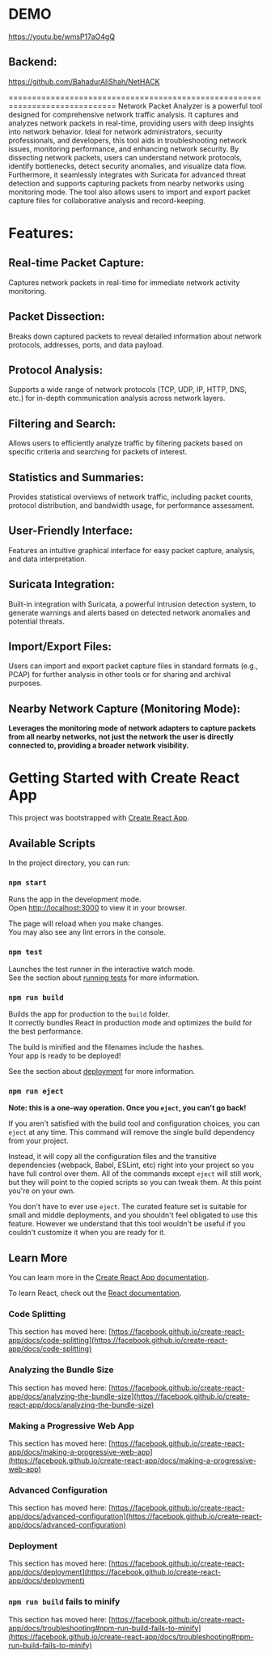 # DEMO
https://youtu.be/wmsP17aO4gQ
## Backend: 
https://github.com/BahadurAliShah/NetHACK

=============================================================================
Network Packet Analyzer is a powerful tool designed for comprehensive network traffic analysis. It captures and analyzes network packets in real-time, providing users with deep insights into network behavior. Ideal for network administrators, security professionals, and developers, this tool aids in troubleshooting network issues, monitoring performance, and enhancing network security. By dissecting network packets, users can understand network protocols, identify bottlenecks, detect security anomalies, and visualize data flow. Furthermore, it seamlessly integrates with Suricata for advanced threat detection and supports capturing packets from nearby networks using monitoring mode. The tool also allows users to import and export packet capture files for collaborative analysis and record-keeping.

# Features:
## Real-time Packet Capture: 
Captures network packets in real-time for immediate network activity monitoring.
## Packet Dissection: 
Breaks down captured packets to reveal detailed information about network protocols, addresses, ports, and data payload.
## Protocol Analysis: 
Supports a wide range of network protocols (TCP, UDP, IP, HTTP, DNS, etc.) for in-depth communication analysis across network layers.
## Filtering and Search: 
Allows users to efficiently analyze traffic by filtering packets based on specific criteria and searching for packets of interest.
## Statistics and Summaries: 
Provides statistical overviews of network traffic, including packet counts, protocol distribution, and bandwidth usage, for performance assessment.
## User-Friendly Interface: 
Features an intuitive graphical interface for easy packet capture, analysis, and data interpretation.
## Suricata Integration: 
Built-in integration with Suricata, a powerful intrusion detection system, to generate warnings and alerts based on detected network anomalies and potential threats.
## Import/Export Files:
Users can import and export packet capture files in standard formats (e.g., PCAP) for further analysis in other tools or for sharing and archival purposes.
## Nearby Network Capture (Monitoring Mode): 
**Leverages the monitoring mode of network adapters to capture packets from all nearby networks, not just the network the user is directly connected to, providing a broader network visibility.**
# Getting Started with Create React App

This project was bootstrapped with [Create React App](https://github.com/facebook/create-react-app).

## Available Scripts

In the project directory, you can run:

### `npm start`

Runs the app in the development mode.\
Open [http://localhost:3000](http://localhost:3000) to view it in your browser.

The page will reload when you make changes.\
You may also see any lint errors in the console.

### `npm test`

Launches the test runner in the interactive watch mode.\
See the section about [running tests](https://facebook.github.io/create-react-app/docs/running-tests) for more information.

### `npm run build`

Builds the app for production to the `build` folder.\
It correctly bundles React in production mode and optimizes the build for the best performance.

The build is minified and the filenames include the hashes.\
Your app is ready to be deployed!

See the section about [deployment](https://facebook.github.io/create-react-app/docs/deployment) for more information.

### `npm run eject`

**Note: this is a one-way operation. Once you `eject`, you can't go back!**

If you aren't satisfied with the build tool and configuration choices, you can `eject` at any time. This command will remove the single build dependency from your project.

Instead, it will copy all the configuration files and the transitive dependencies (webpack, Babel, ESLint, etc) right into your project so you have full control over them. All of the commands except `eject` will still work, but they will point to the copied scripts so you can tweak them. At this point you're on your own.

You don't have to ever use `eject`. The curated feature set is suitable for small and middle deployments, and you shouldn't feel obligated to use this feature. However we understand that this tool wouldn't be useful if you couldn't customize it when you are ready for it.

## Learn More

You can learn more in the [Create React App documentation](https://facebook.github.io/create-react-app/docs/getting-started).

To learn React, check out the [React documentation](https://reactjs.org/).

### Code Splitting

This section has moved here: [https://facebook.github.io/create-react-app/docs/code-splitting](https://facebook.github.io/create-react-app/docs/code-splitting)

### Analyzing the Bundle Size

This section has moved here: [https://facebook.github.io/create-react-app/docs/analyzing-the-bundle-size](https://facebook.github.io/create-react-app/docs/analyzing-the-bundle-size)

### Making a Progressive Web App

This section has moved here: [https://facebook.github.io/create-react-app/docs/making-a-progressive-web-app](https://facebook.github.io/create-react-app/docs/making-a-progressive-web-app)

### Advanced Configuration

This section has moved here: [https://facebook.github.io/create-react-app/docs/advanced-configuration](https://facebook.github.io/create-react-app/docs/advanced-configuration)

### Deployment

This section has moved here: [https://facebook.github.io/create-react-app/docs/deployment](https://facebook.github.io/create-react-app/docs/deployment)

### `npm run build` fails to minify

This section has moved here: [https://facebook.github.io/create-react-app/docs/troubleshooting#npm-run-build-fails-to-minify](https://facebook.github.io/create-react-app/docs/troubleshooting#npm-run-build-fails-to-minify)
